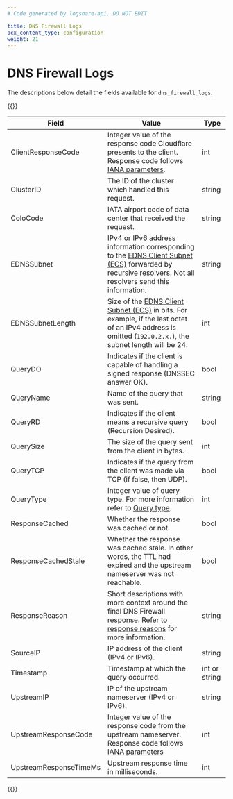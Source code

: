 ```yaml
---
# Code generated by logshare-api. DO NOT EDIT.

title: DNS Firewall Logs
pcx_content_type: configuration
weight: 21
---
```


# DNS Firewall Logs

The descriptions below detail the fields available for `dns_firewall_logs`.

{{<table-wrap>}}

| Field | Value | Type |
| -- | -- | -- |
| ClientResponseCode | Integer value of the response code Cloudflare presents to the client. Response code follows [IANA parameters](https://www.iana.org/assignments/dns-parameters/dns-parameters.xhtml#dns-parameters-6). | int |
| ClusterID | The ID of the cluster which handled this request. | string |
| ColoCode | IATA airport code of data center that received the request. | string |
| EDNSSubnet | IPv4 or IPv6 address information corresponding to the [EDNS Client Subnet (ECS)](/glossary/?term=ecs) forwarded by recursive resolvers. Not all resolvers send this information. | string |
| EDNSSubnetLength | Size of the [EDNS Client Subnet (ECS)](/glossary/?term=ecs) in bits. For example, if the last octet of an IPv4 address is omitted (`192.0.2.x.`), the subnet length will be 24. | int |
| QueryDO | Indicates if the client is capable of handling a signed response (DNSSEC answer OK). | bool |
| QueryName | Name of the query that was sent. | string |
| QueryRD | Indicates if the client means a recursive query (Recursion Desired). | bool |
| QuerySize | The size of the query sent from the client in bytes. | int |
| QueryTCP | Indicates if the query from the client was made via TCP (if false, then UDP). | bool |
| QueryType | Integer value of query type. For more information refer to [Query type](https://www.iana.org/assignments/dns-parameters/dns-parameters.xhtml#dns-parameters-4). | int |
| ResponseCached | Whether the response was cached or not. | bool |
| ResponseCachedStale | Whether the response was cached stale. In other words, the TTL had expired and the upstream nameserver was not reachable. | bool |
| ResponseReason | Short descriptions with more context around the final DNS Firewall response. Refer to [response reasons](/dns/dns-firewall/analytics/) for more information. | string |
| SourceIP | IP address of the client (IPv4 or IPv6). | string |
| Timestamp | Timestamp at which the query occurred. | int or string |
| UpstreamIP | IP of the upstream nameserver (IPv4 or IPv6). | string |
| UpstreamResponseCode | Integer value of the response code from the upstream nameserver. Response code follows [IANA parameters](https://www.iana.org/assignments/dns-parameters/dns-parameters.xhtml#dns-parameters-6) | int |
| UpstreamResponseTimeMs | Upstream response time in milliseconds. | int |

{{</table-wrap>}}
